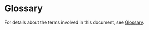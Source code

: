 # Glossary<a name="EN-US_TOPIC_0085179870"></a>

For details about the terms involved in this document, see  [Glossary](https://docs.otc.t-systems.com/en-us/glossary/index.html).

